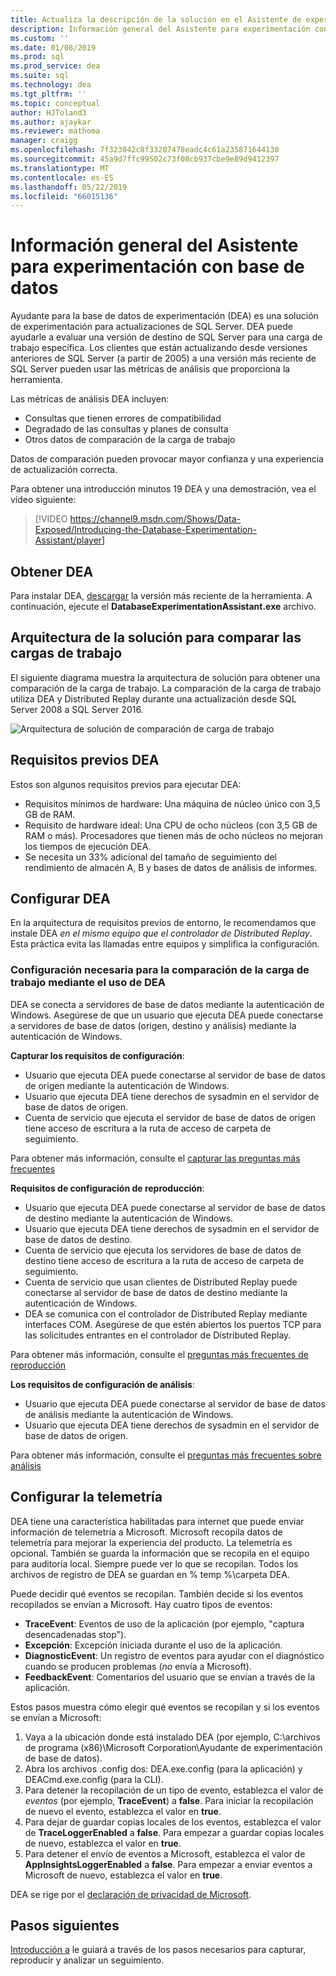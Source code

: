 ```yaml
---
title: Actualiza la descripción de la solución en el Asistente de experimentación de base de datos para SQL Server
description: Información general del Asistente para experimentación con base de datos
ms.custom: ''
ms.date: 01/08/2019
ms.prod: sql
ms.prod_service: dea
ms.suite: sql
ms.technology: dea
ms.tgt_pltfrm: ''
ms.topic: conceptual
author: HJToland3
ms.author: ajaykar
ms.reviewer: mathoma
manager: craigg
ms.openlocfilehash: 7f323042c8f33207478eadc4c61a235871644130
ms.sourcegitcommit: 45a9d7ffc99502c73f08cb937cbe9e89d9412397
ms.translationtype: MT
ms.contentlocale: es-ES
ms.lasthandoff: 05/22/2019
ms.locfileid: "66015136"
---
```

# <a name="overview-of-database-experimentation-assistant"></a>Información general del Asistente para experimentación con base de datos

Ayudante para la base de datos de experimentación (DEA) es una solución de experimentación para actualizaciones de SQL Server. DEA puede ayudarle a evaluar una versión de destino de SQL Server para una carga de trabajo específica. Los clientes que están actualizando desde versiones anteriores de SQL Server (a partir de 2005) a una versión más reciente de SQL Server pueden usar las métricas de análisis que proporciona la herramienta. 

Las métricas de análisis DEA incluyen:
- Consultas que tienen errores de compatibilidad
- Degradado de las consultas y planes de consulta
- Otros datos de comparación de la carga de trabajo

Datos de comparación pueden provocar mayor confianza y una experiencia de actualización correcta.

Para obtener una introducción minutos 19 DEA y una demostración, vea el vídeo siguiente:

> [!VIDEO https://channel9.msdn.com/Shows/Data-Exposed/Introducing-the-Database-Experimentation-Assistant/player]

## <a name="get-dea"></a>Obtener DEA

Para instalar DEA, [descargar](https://www.microsoft.com/download/details.aspx?id=54090) la versión más reciente de la herramienta. A continuación, ejecute el **DatabaseExperimentationAssistant.exe** archivo.

## <a name="solution-architecture-for-comparing-workloads"></a>Arquitectura de la solución para comparar las cargas de trabajo

El siguiente diagrama muestra la arquitectura de solución para obtener una comparación de la carga de trabajo. La comparación de la carga de trabajo utiliza DEA y Distributed Replay durante una actualización desde SQL Server 2008 a SQL Server 2016.

![Arquitectura de solución de comparación de carga de trabajo](./media/database-experimentation-assistant-overview/dea-overview-compare-solution-architecture.png)

## <a name="dea-prerequisites"></a>Requisitos previos DEA

Estos son algunos requisitos previos para ejecutar DEA:
- Requisitos mínimos de hardware: Una máquina de núcleo único con 3,5 GB de RAM.
- Requisito de hardware ideal: Una CPU de ocho núcleos (con 3,5 GB de RAM o más). Procesadores que tienen más de ocho núcleos no mejoran los tiempos de ejecución DEA.
- Se necesita un 33% adicional del tamaño de seguimiento del rendimiento de almacén A, B y bases de datos de análisis de informes.

## <a name="configure-dea"></a>Configurar DEA

En la arquitectura de requisitos previos de entorno, le recomendamos que instale DEA *en el mismo equipo que el controlador de Distributed Replay*. Esta práctica evita las llamadas entre equipos y simplifica la configuración.

### <a name="required-configuration-for-workload-comparison-by-using-dea"></a>Configuración necesaria para la comparación de la carga de trabajo mediante el uso de DEA

DEA se conecta a servidores de base de datos mediante la autenticación de Windows. Asegúrese de que un usuario que ejecuta DEA puede conectarse a servidores de base de datos (origen, destino y análisis) mediante la autenticación de Windows.

**Capturar los requisitos de configuración**:

*   Usuario que ejecuta DEA puede conectarse al servidor de base de datos de origen mediante la autenticación de Windows.
*   Usuario que ejecuta DEA tiene derechos de sysadmin en el servidor de base de datos de origen.
*   Cuenta de servicio que ejecuta el servidor de base de datos de origen tiene acceso de escritura a la ruta de acceso de carpeta de seguimiento.

Para obtener más información, consulte el [capturar las preguntas más frecuentes](database-experimentation-assistant-capture-trace.md#frequently-asked-questions-about-trace-capture)

**Requisitos de configuración de reproducción**: 

*   Usuario que ejecuta DEA puede conectarse al servidor de base de datos de destino mediante la autenticación de Windows.
*   Usuario que ejecuta DEA tiene derechos de sysadmin en el servidor de base de datos de destino.
*   Cuenta de servicio que ejecuta los servidores de base de datos de destino tiene acceso de escritura a la ruta de acceso de carpeta de seguimiento.
*   Cuenta de servicio que usan clientes de Distributed Replay puede conectarse al servidor de base de datos de destino mediante la autenticación de Windows.
*   DEA se comunica con el controlador de Distributed Replay mediante interfaces COM. Asegúrese de que estén abiertos los puertos TCP para las solicitudes entrantes en el controlador de Distributed Replay.

Para obtener más información, consulte el [preguntas más frecuentes de reproducción](database-experimentation-assistant-replay-trace.md#frequently-asked-questions-about-trace-replay)

**Los requisitos de configuración de análisis**: 

*   Usuario que ejecuta DEA puede conectarse al servidor de base de datos de análisis mediante la autenticación de Windows.
*   Usuario que ejecuta DEA tiene derechos de sysadmin en el servidor de base de datos de origen.

Para obtener más información, consulte el [preguntas más frecuentes sobre análisis](database-experimentation-assistant-create-report.md#frequently-asked-questions-about-analysis-reports)

## <a name="set-up-telemetry"></a>Configurar la telemetría

DEA tiene una característica habilitadas para internet que puede enviar información de telemetría a Microsoft. Microsoft recopila datos de telemetría para mejorar la experiencia del producto. La telemetría es opcional. También se guarda la información que se recopila en el equipo para auditoría local. Siempre puede ver lo que se recopilan. Todos los archivos de registro de DEA se guardan en % temp %\\carpeta DEA.

Puede decidir qué eventos se recopilan. También decide si los eventos recopilados se envían a Microsoft. Hay cuatro tipos de eventos:

*   **TraceEvent**: Eventos de uso de la aplicación (por ejemplo, "captura desencadenadas stop").
*   **Excepción**: Excepción iniciada durante el uso de la aplicación.
*   **DiagnosticEvent**: Un registro de eventos para ayudar con el diagnóstico cuando se producen problemas (*no* envía a Microsoft).
*   **FeedbackEvent**: Comentarios del usuario que se envían a través de la aplicación.

Estos pasos muestra cómo elegir qué eventos se recopilan y si los eventos se envían a Microsoft:

1.  Vaya a la ubicación donde está instalado DEA (por ejemplo, C:\\archivos de programa (x86)\\Microsoft Corporation\\Ayudante de experimentación de base de datos).
2.  Abra los archivos .config dos: DEA.exe.config (para la aplicación) y DEACmd.exe.config (para la CLI).
3.  Para detener la recopilación de un tipo de evento, establezca el valor de *eventos* (por ejemplo, **TraceEvent**) a **false**. Para iniciar la recopilación de nuevo el evento, establezca el valor en **true**.
4.  Para dejar de guardar copias locales de los eventos, establezca el valor de **TraceLoggerEnabled** a **false**. Para empezar a guardar copias locales de nuevo, establezca el valor en **true**.
5.  Para detener el envío de eventos a Microsoft, establezca el valor de **AppInsightsLoggerEnabled** a **false**. Para empezar a enviar eventos a Microsoft de nuevo, establezca el valor en **true**.

DEA se rige por el [declaración de privacidad de Microsoft](https://aka.ms/dea-privacy).

## <a name="next-steps"></a>Pasos siguientes

[Introducción a](database-experimentation-assistant-get-started.md) le guiará a través de los pasos necesarios para capturar, reproducir y analizar un seguimiento.
